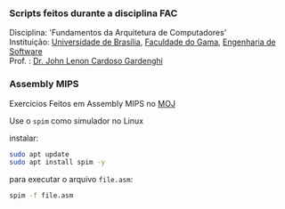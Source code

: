 ### Scripts feitos durante a disciplina FAC
Disciplina: 'Fundamentos da Arquitetura de Computadores'  
Instituição: [Universidade de Brasília](https://international.unb.br/), [Faculdade do Gama](https://fga.unb.br/), [Engenharia de Software](http://software.unb.br)  
Prof. : [Dr. John Lenon Cardoso Gardenghi](https://sigaa.unb.br/sigaa/public/docente/portal.jsf?siape=3089262)  

### Assembly MIPS

Exercicios Feitos em Assembly MIPS no [MOJ](https://moj.naquadah.com.br/)

Use o `spim` como simulador no Linux

instalar:
```bash
sudo apt update
sudo apt install spim -y
```

para executar o arquivo `file.asm`:
```bash
spim -f file.asm
```
